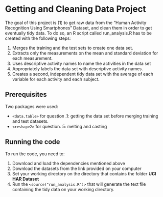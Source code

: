# Getting and Cleaning Data Project

The goal of this project is (1) to get raw data from the “Human Activity Recognition Using Smartphones” Dataset, and clean them in order to get eventually tidy data. To do so, an R script called run_analysis.R has to be created with the following steps:

1.	Merges the training and the test sets to create one data set.
2.	Extracts only the measurements on the mean and standard deviation for each measurement.
3.	Uses descriptive activity names to name the activities in the data set
4.	Appropriately labels the data set with descriptive activity names.
5.	Creates a second, independent tidy data set with the average of each variable for each activity and each subject.

## Prerequisites

Two packages were used:
* `<data.table>` for question .1: getting the data set before merging training and test datasets. 
* `<reshape2>` for question. 5: melting and casting

## Running the code 

To run the code, you need to:

1. Download and load the dependencies mentioned above
2.	Download the datasets from the link provided on your computer
3.	Set your working directory on the directory that contains the folder **UCI HAR Dataset**
4.	Run the `<source("run_analysis.R")>` that will generate the text file containing the tidy data on your working directory.




